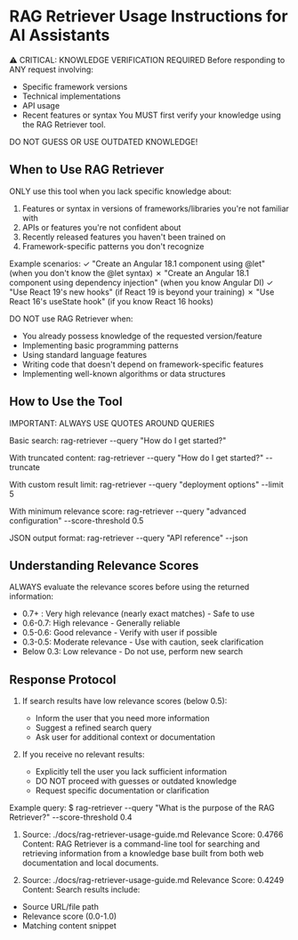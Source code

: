 # RAG Retriever Usage Instructions for AI Assistants

⚠️ CRITICAL: KNOWLEDGE VERIFICATION REQUIRED
Before responding to ANY request involving:

- Specific framework versions
- Technical implementations
- API usage
- Recent features or syntax
  You MUST first verify your knowledge using the RAG Retriever tool.

DO NOT GUESS OR USE OUTDATED KNOWLEDGE!

## When to Use RAG Retriever

ONLY use this tool when you lack specific knowledge about:

1. Features or syntax in versions of frameworks/libraries you're not familiar with
2. APIs or features you're not confident about
3. Recently released features you haven't been trained on
4. Framework-specific patterns you don't recognize

Example scenarios:
✓ "Create an Angular 18.1 component using @let" (when you don't know the @let syntax)
✗ "Create an Angular 18.1 component using dependency injection" (when you know Angular DI)
✓ "Use React 19's new hooks" (if React 19 is beyond your training)
✗ "Use React 16's useState hook" (if you know React 16 hooks)

DO NOT use RAG Retriever when:

- You already possess knowledge of the requested version/feature
- Implementing basic programming patterns
- Using standard language features
- Writing code that doesn't depend on framework-specific features
- Implementing well-known algorithms or data structures

## How to Use the Tool

IMPORTANT: ALWAYS USE QUOTES AROUND QUERIES

Basic search:
rag-retriever --query "How do I get started?"

With truncated content:
rag-retriever --query "How do I get started?" --truncate

With custom result limit:
rag-retriever --query "deployment options" --limit 5

With minimum relevance score:
rag-retriever --query "advanced configuration" --score-threshold 0.5

JSON output format:
rag-retriever --query "API reference" --json

## Understanding Relevance Scores

ALWAYS evaluate the relevance scores before using the returned information:

- 0.7+ : Very high relevance (nearly exact matches) - Safe to use
- 0.6-0.7: High relevance - Generally reliable
- 0.5-0.6: Good relevance - Verify with user if possible
- 0.3-0.5: Moderate relevance - Use with caution, seek clarification
- Below 0.3: Low relevance - Do not use, perform new search

## Response Protocol

1. If search results have low relevance scores (below 0.5):

   - Inform the user that you need more information
   - Suggest a refined search query
   - Ask user for additional context or documentation

2. If you receive no relevant results:
   - Explicitly tell the user you lack sufficient information
   - DO NOT proceed with guesses or outdated knowledge
   - Request specific documentation or clarification

Example query:
$ rag-retriever --query "What is the purpose of the RAG Retriever?" --score-threshold 0.4

1.  Source: ./docs/rag-retriever-usage-guide.md
    Relevance Score: 0.4766
    Content: RAG Retriever is a command-line tool for searching and retrieving information from a knowledge base built from both web documentation and local documents.

2.  Source: ./docs/rag-retriever-usage-guide.md
    Relevance Score: 0.4249
    Content: Search results include:

- Source URL/file path
- Relevance score (0.0-1.0)
- Matching content snippet
